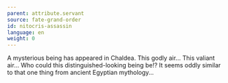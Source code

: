 ```yaml
---
parent: attribute.servant
source: fate-grand-order
id: nitocris-assassin
language: en
weight: 0
---
```


A mysterious being has appeared in Chaldea.
This godly air…
This valiant air…
Who could this distinguished-looking being be!?
It seems oddly similar to that one thing from ancient Egyptian mythology…
